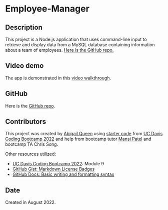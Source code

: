 # Employee-Manager

## Description
This project is a Node.js application that uses command-line input to retrieve and display data from a MySQL database containing information about a team of employees.
[Here is the GitHub repo.](https://github.com/Abi-Queen/Employee-Manager-DB)

## Video demo
The app is demonstrated in this [video walkthrough](https://drive.google.com/file/d/1Oy514RMs3yCzgb3zgxMsBI54qjWXgSIw/view).

## GitHub
Here is the [GitHub repo](https://github.com/Abi-Queen/Employee-Manager-DB). 

## Contributors
This project was created by [Abigail Queen](https://github.com/Abi-Queen) using [starter code](https://github.com/coding-boot-camp/potential-enigma.git) from [UC Davis Coding Bootcamp 2022](https://bootcamp.ucdavis.edu/) and help from bootcamp tutor [Mansi Patel](https://github.com/mansijp) and bootcamp TA Chris Song.

Other resources utilized:
- [UC Davis Coding Bootcamp 2022](https://bootcamp.ucdavis.edu/): Module 9
- [GitHub Gist: Markdown License Badges](https://gist.github.com/lukas-h/2a5d00690736b4c3a7ba)
- [GitHub Docs: Basic writing and formatting syntax](https://docs.github.com/en/get-started/writing-on-github/getting-started-with-writing-and-formatting-on-github/basic-writing-and-formatting-syntax)

## Date
Created in August 2022.
